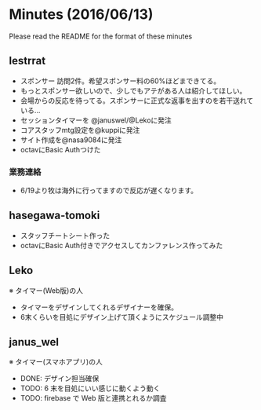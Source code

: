 # Minutes (2016/06/13)

Please read the README for the format of these minutes

## lestrrat

* スポンサー 訪問2件。希望スポンサー料の60%ほどまできてる。
* もっとスポンサー欲しいので、少しでもアテがある人は紹介してほしい。
* 会場からの反応を待ってる。スポンサーに正式な返事を出すのを若干送れている…
* セッションタイマーを @januswel/@Lekoに発注
* コアスタッフmtg設定を@kuppiに発注
* サイト作成を@nasa9084に発注
* octavにBasic Authつけた

### 業務連絡

* 6/19より牧は海外に行ってますので反応が遅くなります。

## hasegawa-tomoki

* スタッフチートシート作った
* octavにBasic Auth付きでアクセスしてカンファレンス作ってみた

## Leko

※ タイマー(Web版)の人

* タイマーをデザインしてくれるデザイナーを確保。
* 6末くらいを目処にデザイン上げて頂くようにスケジュール調整中

## janus_wel

※ タイマー(スマホアプリ)の人

* DONE: デザイン担当確保
* TODO: 6 末を目処にいい感じに動くよう動く
* TODO: firebase で Web 版と連携とれるか調査
